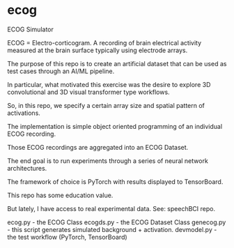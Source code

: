 
# ecog
ECOG Simulator

ECOG = Electro-corticogram.  A recording of brain electrical activity measured at the brain surface typically using electrode arrays.

The purpose of this repo is to create an artificial dataset that can be used as test cases through an AI/ML pipeline.

In particular, what motivated this exercise was the desire to explore 3D convolutional and 3D visual transformer type workflows.

So, in this repo, we specify a certain array size and spatial pattern of activations.

The implementation is simple object oriented programming of an individual ECOG recording.

Those ECOG recordings are aggregated into an ECOG Dataset.

The end goal is to run experiments through a series of neural network architectures.

The framework of choice is PyTorch with results displayed to TensorBoard.

This repo has some education value.

But lately, I have access to real experimental data.  See: speechBCI repo.

ecog.py - the ECOG Class
ecogds.py - the ECOG Dataset Class
genecog.py - this script generates simulated background + activation.
devmodel.py - the test workflow (PyTorch, TensorBoard)
